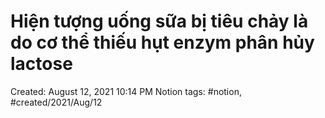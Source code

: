 # Hiện tượng uống sữa bị tiêu chảy là do cơ thể thiếu hụt enzym phân hủy lactose

Created: August 12, 2021 10:14 PM
Notion tags: #notion, #created/2021/Aug/12